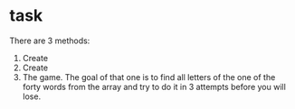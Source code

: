 # task
There are 3 methods:

1. Create
2. Create
3. The game. The goal of that one is to find all letters of the one of the forty words from the array
   and try to do it in 3 attempts before you will lose.
